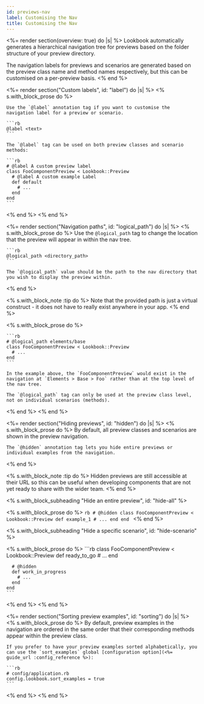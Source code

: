 ```yaml
---
id: previews-nav
label: Customising the Nav
title: Customising the Nav
---
```


<%= render section(overview: true) do |s| %>
  Lookbook automatically generates a hierarchical navigation tree for previews based on the folder structure of your preview directory.

  The navigation labels for previews and scenarios are generated based on the preview class name and method names respectively, but this can be customised on a per-preview basis.
<% end %>

<%= render section("Custom labels", id: "label") do |s| %>
  <% s.with_block_prose do %>

    Use the `@label` annotation tag if you want to customise the navigation label for a preview or scenario.

    ```rb
    @label <text>
    ```

    The `@label` tag can be used on both preview classes and scenario methods:

    ```rb
    # @label A custom preview label
    class FooComponentPreview < Lookbook::Preview
      # @label A custom example Label
      def default
        # ...
      end
    end
    ```
  <% end %>
<% end %>

<%= render section("Navigation paths", id: "logical_path") do |s| %>
  <% s.with_block_prose do %>
    Use the `@logical_path` tag to change the location that the preview will appear in within the nav tree.

    ```rb
    @logical_path <directory_path>
    ```

    The `@logical_path` value should be the path to the nav directory that you wish to display the preview within.
  <% end %>

  <% s.with_block_note :tip do %>
    Note that the provided path is just a virtual construct - it does not have to really exist anywhere in your app. 
  <% end %>

  <% s.with_block_prose do %>

    ```rb
    # @logical_path elements/base
    class FooComponentPreview < Lookbook::Preview
      # ...
    end
    ```

    In the example above, the `FooComponentPreview` would exist in the navigation at `Elements > Base > Foo` rather than at the top level of the nav tree.

    The `@logical_path` tag can only be used at the preview class level, not on individual scenarios (methods).
  <% end %>
<% end %>

<%= render section("Hiding previews", id: "hidden") do |s| %>
  <% s.with_block_prose do %>
    By default, all preview classes and scenarios are shown in the preview navigation.

    The `@hidden` annotation tag lets you hide entire previews or individual examples from the navigation.
  <% end %>

  <% s.with_block_note :tip do %>
    Hidden previews are still accessible at their URL so this can be useful when developing components that are not yet ready to share with the wider team.
  <% end %>

  <% s.with_block_subheading "Hide an entire preview", id: "hide-all" %>

  <% s.with_block_prose do %>
    ```rb
    # @hidden
    class FooComponentPreview < Lookbook::Preview
      def example_1
        # ...
      end
    end
    ```
  <% end %>

  <% s.with_block_subheading "Hide a specific scenario", id: "hide-scenario" %>

  <% s.with_block_prose do %>
    ```rb
    class FooComponentPreview < Lookbook::Preview
      def ready_to_go
        # ...
      end

      # @hidden
      def work_in_progress
        # ...
      end
    end
    ```
  <% end %>
<% end %>


<%= render section("Sorting preview examples", id: "sorting") do |s| %>
  <% s.with_block_prose do %>
    By default, preview examples in the navigation are ordered in the same order that their corresponding methods appear within the preview class.

    If you prefer to have your preview examples sorted alphabetically, you can use the `sort_examples` global [configuration option](<%= guide_url :config_reference %>):

    ```rb
    # config/application.rb
    config.lookbook.sort_examples = true
    ```
  <% end %>
<% end %>